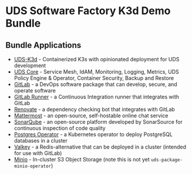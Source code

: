 # UDS Software Factory K3d Demo Bundle

## Bundle Applications

- [UDS-K3d](https://k3d.io/) - Containerized K3s with opinionated deployment for UDS development
- [UDS Core](https://github.com/defenseunicorns/uds-core) - Service Mesh, IdAM, Monitoring, Logging, Metrics, UDS Policy Engine & Operator, Container Security, Backup and Restore
- [GitLab](https://github.com/defenseunicorns/uds-package-gitlab) - a DevOps software package that can develop, secure, and operate software
- [GitLab Runner](https://github.com/defenseunicorns/uds-package-gitlab-runner) - a Continuous Integration runner that integrates with GitLab
- [Renovate](https://github.com/defenseunicorns/uds-package-renovate) - a dependency checking bot that integrates with GitLab
- [Mattermost](https://github.com/defenseunicorns/uds-package-mattermost) - an open-source, self-hostable online chat service
- [SonarQube](https://github.com/defenseunicorns/uds-package-sonarqube) - an open-source platform developed by SonarSource for continuous inspection of code quality
- [Postgres Operator](https://github.com/defenseunicorns/uds-package-postgres-operator) - a Kubernetes operator to deploy PostgreSQL databases in a cluster
- [Valkey](https://github.com/defenseunicorns/uds-package-valkey) - a Redis-alternative that can be deployed in a cluster (intended for use with GitLab)
- [Minio](https://min.io/) - In-cluster S3 Object Storage (note this is not yet `uds-package-minio-operator`)
